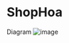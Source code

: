 # ShopHoa
Diagram
![image](https://github.com/phong0168/ShopHoa/assets/104688354/edbb3ba1-75b7-4bd0-a486-9c4335621c74)
